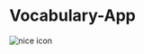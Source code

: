 # Vocabulary-App

![nice icon](https://github.com/sg10win/The-Jumping-Rectangle/blob/main/imgs/rect.webp)

